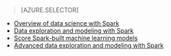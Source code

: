 > [AZURE.SELECTOR]
- [Overview of data science with Spark](../articles/machine-learning-data-science-spark-overview.md)
- [Data exploration and modeling with Spark](../articles/machine-learning/machine-learning-data-science-spark-data-exploration-modeling.md)
- [Score Spark-built machine learning models](../articles/machine-learning/machine-learning-data-science-spark-model-consumption.md)
- [Advanced data exploration and modeling with Spark ](../articles/machine-learning/machine-learning-data-science-spark-advanced-data-exploration-modeling.md)